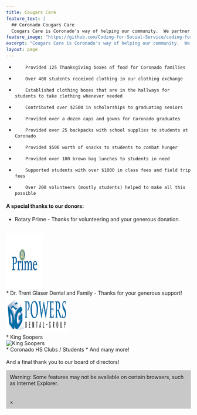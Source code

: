 ```yaml
---
title: Cougars Care
feature_text: |
  ## Coronado Cougars Care
  Cougars Care is Coronado's way of helping our community.  We partner with our students to make sure that no student is exempted from any part of their education based on tangible need.
feature_image: "https://github.com/Coding-for-Social-Service/coding-for-social-service.github.io/blob/master/assets/images/greythanksgiving.jpeg?raw=true"
excerpt: "Cougars Care is Coronado's way of helping our community.  We partner with our students to make sure that no student is exempted from any part of their education based on tangible need."
layout: page
---
```


*         Provided 125 Thanksgiving boxes of food for Coronado families
*         Over 400 students received clothing in our clothing exchange
*         Established clothing boxes that are in the hallways for students to take clothing whenever needed
*         Contributed over $2500 in scholarships to graduating seniors
*         Provided over a dozen caps and gowns for Coronado graduates
*         Provided over 25 backpacks with school supplies to students at Coronado
*         Provided $500 worth of snacks to students to combat hunger
*         Provided over 100 brown bag lunches to students in need 
*         Supported students with over $1000 in class fees and field trip fees 
*         Over 200 volunteers (mostly students) helped to make all this possible


#### A special thanks to our donors: 
* Rotary Prime - Thanks for volunteering and your generous donation.
<br>
<img src="https://github.com/Coding-for-Social-Service/coding-for-social-service.github.io/blob/master/assets/images/rotaryprime.jpg?raw=true" alt="Rotary Prime" height="150" width="100"> 
<br>
* Dr. Trent Glaser Dental and Family - Thanks for your generous support!
<br>
<img src="https://github.com/Coding-for-Social-Service/coding-for-social-service.github.io/blob/master/assets/images/powers-dental-group.png?raw=true" alt="Powers Dental Group" height="100" width="170">
<br>
* King Soopers
<br> 
<img src="https://upload.wikimedia.org/wikipedia/en/thumb/c/ca/King_Soopers_logo.svg/1200px-King_Soopers_logo.svg.png" alt="King Soopers" height="60px" width="130px">
<br>
* Coronado HS Clubs / Students
* And many more!
<br>
<br>
And a final thank you to our board of directors!

<div id = "browser-warning">
  <p>Warning: Some features may not be available on certain browsers, such as Internet Explorer.</p>
  <p>&times;</p>
</div>
<style>
  #browser-warning {
    width: 100%;
    background-color: rgb(200, 200, 200);
  }
  #browser-warning p {
    padding: 10px;
  }
</style>
